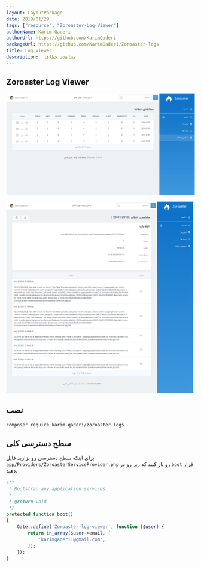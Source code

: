 ```yaml
---
layout: LayoutPackage
date: 2019/01/29
tags: ["resource", "Zoroaster-Log-Viewer"]
authorName: Karim Qaderi 
authorUrl: https://github.com/KarimQaderi
packageUrl: https://github.com/KarimQaderi/Zoroaster-logs
title: Log Viewer
description:  مشاهدی خطاها
---
```



## Zoroaster Log Viewer

![screenshot 1](https://raw.githubusercontent.com/KarimQaderi/Zoroaster-logs/master/1.png)

![screenshot 2](https://raw.githubusercontent.com/KarimQaderi/Zoroaster-logs/master/2.png)

## نصب 

```bash
composer require karim-qaderi/zoroaster-logs
```

## سطح دسترسی کلی 

برای اینکه سطح دسترسی رو بزارید فایل `app/Providers/ZoroasterServiceProvider.php` رو باز کنید کد زیر رو در `boot` قرار دهید. 

```php
/**
 * Bootstrap any application services.
 *
 * @return void
 */
protected function boot()
{
    Gate::define('Zoroaster-log-viewer', function ($user) {
        return in_array($user->email, [
            'karimqaderi1@gmail.com',
        ]);
    });
}
```